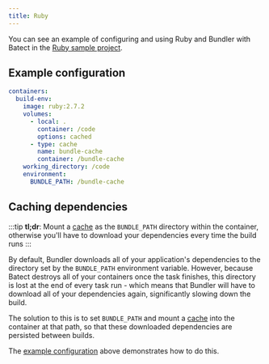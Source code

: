 ```yaml
---
title: Ruby
---
```


You can see an example of configuring and using Ruby and Bundler with Batect in the [Ruby sample project](https://github.com/batect/batect-sample-ruby).

## Example configuration

```yaml
containers:
  build-env:
    image: ruby:2.7.2
    volumes:
      - local: .
        container: /code
        options: cached
      - type: cache
        name: bundle-cache
        container: /bundle-cache
    working_directory: /code
    environment:
      BUNDLE_PATH: /bundle-cache
```

## Caching dependencies

:::tip
**tl;dr**: Mount a [cache](../../concepts/caches.md) as the `BUNDLE_PATH` directory within the container, otherwise you'll have to download your dependencies every time the build runs
:::

By default, Bundler downloads all of your application's dependencies to the directory set by the `BUNDLE_PATH` environment variable.
However, because Batect destroys all of your containers once the task finishes, this directory is lost at the end of every task run -
which means that Bundler will have to download all of your dependencies again, significantly slowing down the build.

The solution to this is to set `BUNDLE_PATH` and mount a [cache](../../concepts/caches.md) into the container at that path, so that these
downloaded dependencies are persisted between builds.

The [example configuration](#example-configuration) above demonstrates how to do this.
